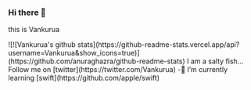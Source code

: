 ### Hi there 👋  
this is Vankurua  
<div algin="right">![![Vankurua's github stats](https://github-readme-stats.vercel.app/api?username=Vankurua&show_icons=true)](https://github.com/anuraghazra/github-readme-stats)
I am a salty fish...  
Follow me on [twitter](https://twitter.com/Vankurua)
-🌱 I’m currently learning [swift](https://github.com/apple/swift)   
 

<!--
**Vankurua/Vankurua** is a ✨ _special_ ✨ repository because its `README.md` (this file) appears on your GitHub profile.

Here are some ideas to get you started:

- 🔭 I’m currently working on ...
- 🌱 I’m currently learning swift
- 👯 I’m looking to collaborate on ...
- 🤔 I’m looking for help with ...
- 💬 Ask me about ...
- 📫 How to reach me: ...
- 😄 Pronouns: ...
- ⚡ Fun fact: ...
-->
